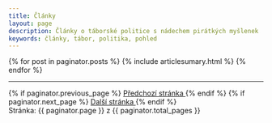 ```yaml
---
title: Články
layout: page
description: Články o táborské politice s nádechem pirátkých myšlenek
keywords: články, tábor, politika, pohled
---
```



<section>
  {% for post in paginator.posts %}
  {% include articlesumary.html %}
  {% endfor %}

  <hr>

  <!-- Pagination links -->
  <div class="pagination">
    {% if paginator.previous_page %}
      <a href="{{ paginator.previous_page_path }}" class="left button round">
        <i class="fa fa-arrow-left"></i> Předchozí stránka
      </a>
    {% endif %}
    {% if paginator.next_page %}
      <a href="{{ paginator.next_page_path }}" class="right button round">
        Další stránka <i class="fa fa-arrow-right"></i>
      </a>
    {% endif %}
    <div class="text-center">
      <span>Stránka: {{ paginator.page }} z {{ paginator.total_pages }}</span>
    </div>
  </div>

</section>
